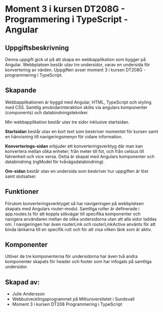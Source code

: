 # Moment 3 i kursen DT208G - Programmering i TypeScript - Angular

## Uppgiftsbeskrivning
Denna uppgift gick ut på att skapa en webbapplikation som bygger på Angular. Webbplatsen består utav tre undersidor, varav en undersida för konvertering av värden. Uppgiften avser moment 3 i kursen DT208G - programmering i TypeScript.

## Skapande
Webbapplikationen är byggd med Angular, HTML, TypeScript och styling med CSS. Samtlig användarinteraktion sköts via angulars komponenter (components) och databindningstekniker. 

Min webbapplikation består utav tre sidor inklusive startsidan.

**Startsidan** består utav en kort text som beskriver momentet för kursen samt en hänvisning till navigeringsmenyn för vidare information. 

**Konverterings-sidan** erbjuder ett konverteringsverktyg där man kan konvertera mellan olika enheter; från meter till fot, och från celsius till fahrenheit och vice versa. Detta är skapat med Angulars komponenter och databindning (ngModel för tvåvägsdatabindning).

**Om-sidan** består utav en undersida som beskriver hur uppgiften är löst samt slutsatser.

## Funktioner

Förutom konverteringsverktyget så har navigeringen på webbplatsen skapats med Angulars router-modul. Samtliga rutter är definerade i app.routes.ts för att koppla sökvägar till specifika komponenter och navigera användaren mellan de olika undersidorna utan att alla sidor laddas om. I navigeringen har även routerLink och routerLinkActive använts för att binda länkarna till en specifik rutt och för att visa vilken länk som är aktiv. 

## Komponenter

Utöver de tre komponenterna för undersidorna har även två andra komponenter skapats för header och footer som har infogats på samtliga undersidor. 

## Skapad av:
- Julie Andersson
- Webbutvecklingsprogrammet på Mittuniversitetet i Sundsvall
- Moment 3 i kursen DT208 Programmering i TypeScript
